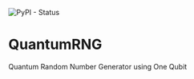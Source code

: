 ![PyPI - Status](https://img.shields.io/badge/Status%20-Planning-blue)
# QuantumRNG
Quantum Random Number Generator using One Qubit

